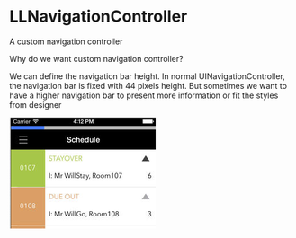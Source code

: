 LLNavigationController
======================

A custom navigation controller


Why do we want custom navigation controller?

We can define the navigation bar height. In normal UINavigationController, the navigation bar is fixed with 44 pixels height. But sometimes we want to have a higher navigation bar to present more information or fit the styles from designer

![alt tag](https://raw.githubusercontent.com/nick32m/LLNavigationController/assets/assets/screenshot1.png)